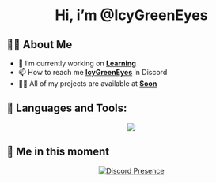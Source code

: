 <h1 align="center">Hi, i’m @IcyGreenEyes</h1>

## 🙋‍♂️ About Me
- 🔭 I’m currently working on **[Learning](https://discord.com/app)**
- 📫 How to reach me **[IcyGreenEyes](https://discord.com/users/1259985943474212914)** in Discord
- 👨‍💻 All of my projects are available at **[Soon](https://discord.com/app)**

## 🚀 Languages and Tools:
<p align="center">
  <a href="https://skillicons.dev">
    <img src="https://skillicons.dev/icons?i=vscode,java,maven,github,discord,linux,nodejs,html,css,py,mongodb,&perline=11" />
  </a>
</p>

## 👤 Me in this moment
<p align="center">
    <a href="https://discord.com/users/1259985943474212914" target="_blank" rel="nofollow">
        <img src="https://lanyard.cnrad.dev/api/1259985943474212914?idleMessage=Probably%20learning%20Java%20and%20Python..." alt="Discord Presence" align="center">
    </a>
</p>
